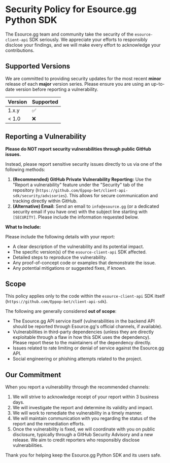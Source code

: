# Security Policy for Esource.gg Python SDK

The Esource.gg team and community take the security of the `esource-client-api` SDK seriously. We appreciate your efforts to responsibly disclose your findings, and we will make every effort to acknowledge your contributions.

## Supported Versions

We are committed to providing security updates for the most recent **minor** release of each **major** version series. Please ensure you are using an up-to-date version before reporting a vulnerability.

| Version | Supported          |
| ------- | ------------------ |
| 1.x.y   | :white_check_mark: |
| < 1.0   | :x:                |

## Reporting a Vulnerability

**Please do NOT report security vulnerabilities through public GitHub issues.**

Instead, please report sensitive security issues directly to us via one of the following methods:

1.  **(Recommended) GitHub Private Vulnerability Reporting:** Use the "Report a vulnerability" feature under the "Security" tab of the repository (`https://github.com/Eppop-bet/client-api-sdk/security/advisories`). This allows for secure communication and tracking directly within GitHub.
2.  **(Alternative) Email:** Send an email to `info@esource.gg` (or a dedicated security email if you have one) with the subject line starting with `[SECURITY]`. Please include the information requested below.

**What to Include:**

Please include the following details with your report:

*   A clear description of the vulnerability and its potential impact.
*   The specific version(s) of the `esource-client-api` SDK affected.
*   Detailed steps to reproduce the vulnerability.
*   Any proof-of-concept code or examples that demonstrate the issue.
*   Any potential mitigations or suggested fixes, if known.

## Scope

This policy applies only to the code within the `esource-client-api` SDK itself (`https://github.com/Eppop-bet/client-api-sdk`).

The following are generally considered **out of scope**:

*   The Esource.gg API service itself (vulnerabilities in the backend API should be reported through Esource.gg's official channels, if available).
*   Vulnerabilities in third-party dependencies (unless they are directly exploitable through a flaw in how this SDK uses the dependency). Please report these to the maintainers of the dependency directly.
*   Issues related to rate limiting or denial of service against the Esource.gg API.
*   Social engineering or phishing attempts related to the project.

## Our Commitment

When you report a vulnerability through the recommended channels:

1.  We will strive to acknowledge receipt of your report within 3 business days.
2.  We will investigate the report and determine its validity and impact.
3.  We will work to remediate the vulnerability in a timely manner.
4.  We will maintain communication with you regarding the status of the report and the remediation efforts.
5.  Once the vulnerability is fixed, we will coordinate with you on public disclosure, typically through a GitHub Security Advisory and a new release. We aim to credit reporters who responsibly disclose vulnerabilities.

Thank you for helping keep the Esource.gg Python SDK and its users safe.
